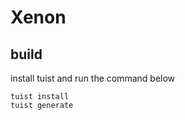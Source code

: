 # Xenon

## build
install tuist and run the command below
```shell
tuist install
tuist generate
```
